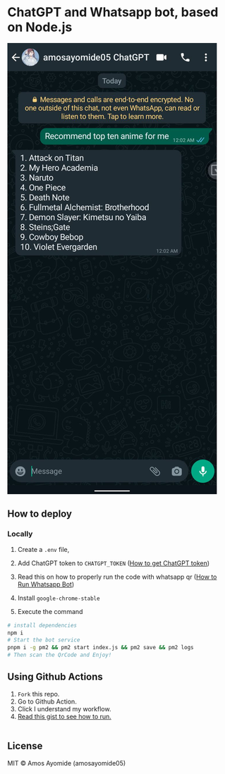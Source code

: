 # ChatGPT and Whatsapp bot, based on Node.js
![screenshot](ss.jpg)
## How to deploy

### Locally

1. Create a `.env` file,

2. Add ChatGPT token to `CHATGPT_TOKEN` ([How to get ChatGPT token](https://github.com/transitive-bullshit/chatgpt-api#session-tokens))

3. Read this on how to properly run the code with whatsapp qr ([How to Run Whatsapp Bot](https://wwebjs.dev/guide/#qr-code-generation))

4. Install `google-chrome-stable`

5. Execute the command

```bash
# install dependencies
npm i 
# Start the bot service
pnpm i -g pm2 && pm2 start index.js && pm2 save && pm2 logs
# Then scan the QrCode and Enjoy!
```

## Using Github Actions
1. `Fork` this repo.<br>
2. Go to Github Action. <br>
3. Click I understand my workflow.<br>
4. <a href="https://gist.github.com/amosayomide05/cd043c135ee74b7024964496b552f7c1"> Read this gist to see how to run. </a><br><br>



## License

MIT © Amos Ayomide (amosayomide05)
